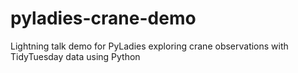 # pyladies-crane-demo
Lightning talk demo for PyLadies exploring crane observations with TidyTuesday data using Python
